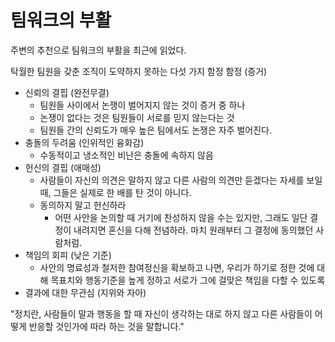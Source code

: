 # 팀워크의 부활

주변의 추천으로 팀워크의 부활을 최근에 읽었다.

탁월한 팀원을 갖춘 조직이 도약하지 못하는 다섯 가지 함정
함정 (증거)  

- 신뢰의 결핍 (완전무결)
  - 팀원들 사이에서 논쟁이 벌어지지 않는 것이 증거 중 하나
  - 논쟁이 없다는 것은 팀원들이 서로를 믿지 않는다는 것
  - 팀원들 간의 신뢰도가 매우 높은 팀에서도 논쟁은 자주 벌어진다.
- 충돌의 두려움 (인위적인 융화감)
  - 수동적이고 냉소적인 비난은 충돌에 속하지 않음
- 헌신의 결핍 (애매성)
  - 사람들이 자신의 의견은 말하지 않고 다른 사람의 의견만 듣겠다는 자세를 보일 때, 그들은 실제로 한 배를 탄 것이 아니다.
  - 동의하지 말고 헌신하라
    - 어떤 사안을 논의할 때 거기에 찬성하지 않을 수는 있지만, 그래도 일단 결정이 내려지면 혼신을 다해 전념하라. 마치 원래부터 그 결정에 동의했던 사람처럼.
- 책임의 회피 (낮은 기준)
  - 사안의 명료성과 철저한 참여정신을 확보하고 나면, 우리가 하기로 정한 것에 대해 목표치와 행동기준을 높게 정하고 서로가 그에 걸맞은 책임을 다할 수 있도록 
- 결과에 대한 무관심 (지위와 자아)

"정치란, 사람들이 말과 행동을 할 때 자신이 생각하는 대로 하지 않고 다른 사람들이 어떻게 반응할 것인가에 따라 하는 것을 말합니다."
